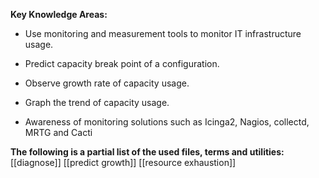 **Key Knowledge Areas:**

- Use monitoring and measurement tools to monitor IT infrastructure usage.

- Predict capacity break point of a configuration.

- Observe growth rate of capacity usage.

- Graph the trend of capacity usage.

- Awareness of monitoring solutions such as Icinga2, Nagios, collectd, MRTG and Cacti

**The following is a partial list of the used files, terms and utilities:**
[[diagnose]]
[[predict growth]]
[[resource exhaustion]]
